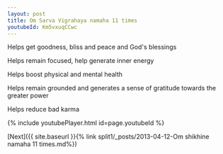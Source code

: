 ```yaml
---
layout: post
title: Om Sarva Vigrahaya namaha 11 times
youtubeId: Km5vxuqCCwc
---
```

 
 
Helps get goodness, bliss and peace and God's blessings
 
Helps remain focused, help generate inner energy 
 
Helps boost physical and mental health 
 
Helps remain grounded and generates a sense of gratitude towards the greater power 
 
Helps reduce bad karma
 
 
 
 


{% include youtubePlayer.html id=page.youtubeId %}
 
[Next]({{ site.baseurl }}{% link  split1/_posts/2013-04-12-Om shikhine namaha 11 times.md%})
 
